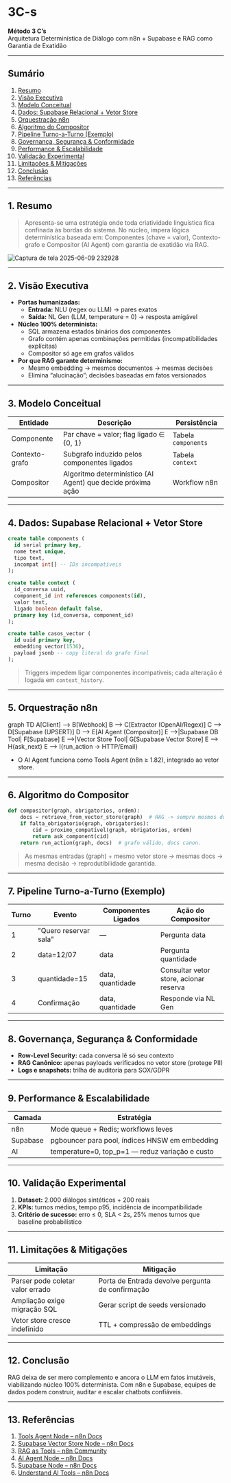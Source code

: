 
# 3C-s

**Método 3 C’s**  
Arquitetura Determinística de Diálogo com n8n + Supabase e RAG como Garantia de Exatidão

---

## Sumário

1. [Resumo](#resumo)
2. [Visão Executiva](#visão-executiva)
3. [Modelo Conceitual](#modelo-conceitual)
4. [Dados: Supabase Relacional + Vetor Store](#dados-supabase-relacional--vetor-store)
5. [Orquestração n8n](#orquestração-n8n)
6. [Algoritmo do Compositor](#algoritmo-do-compositor)
7. [Pipeline Turno-a-Turno (Exemplo)](#pipeline-turno-a-turno-exemplo)
8. [Governança, Segurança & Conformidade](#governança-segurança--conformidade)
9. [Performance & Escalabilidade](#performance--escalabilidade)
10. [Validação Experimental](#validação-experimental)
11. [Limitações & Mitigações](#limitações--mitigações)
12. [Conclusão](#conclusão)
13. [Referências](#referências)

---

## 1. Resumo

> Apresenta-se uma estratégia onde toda criatividade linguística fica confinada às bordas do sistema. No núcleo, impera lógica determinística baseada em: Componentes (chave = valor), Contexto-grafo e Compositor (AI Agent) com garantia de exatidão via RAG.
>

![Captura de tela 2025-06-09 232928](https://github.com/user-attachments/assets/ab21df32-7c16-4e46-a52a-989c2e446633)

---

## 2. Visão Executiva

- **Portas humanizadas:**
    - **Entrada:** NLU (regex ou LLM) → pares exatos
    - **Saída:** NL Gen (LLM, temperature = 0) → resposta amigável
- **Núcleo 100% determinista:**
    - SQL armazena estados binários dos componentes
    - Grafo contém apenas combinações permitidas (incompatibilidades explícitas)
    - Compositor só age em grafos válidos
- **Por que RAG garante determinismo:**
    - Mesmo embedding → mesmos documentos → mesmas decisões
    - Elimina “alucinação”; decisões baseadas em fatos versionados

---

## 3. Modelo Conceitual

| Entidade         | Descrição                                                                 | Persistência             |
|------------------|---------------------------------------------------------------------------|-------------------------|
| Componente       | Par chave = valor; flag ligado ∈ {0, 1}                                   | Tabela `components`     |
| Contexto-grafo   | Subgrafo induzido pelos componentes ligados                               | Tabela `context`        |
| Compositor       | Algoritmo determinístico (AI Agent) que decide próxima ação               | Workflow n8n            |

---

## 4. Dados: Supabase Relacional + Vetor Store

```sql
create table components (
  id serial primary key,
  nome text unique,
  tipo text,
  incompat int[] -- IDs incompatíveis
);

create table context (
  id_conversa uuid,
  component_id int references components(id),
  valor text,
  ligado boolean default false,
  primary key (id_conversa, component_id)
);

create table casos_vector (
  id uuid primary key,
  embedding vector(1536),
  payload jsonb -- copy literal do grafo final
);
```
> Triggers impedem ligar componentes incompatíveis; cada alteração é logada em `context_history`.

---

## 5. Orquestração n8n


graph TD
A[Client] --> B[Webhook]
B --> C[Extractor (OpenAI/Regex)]
C --> D[Supabase (UPSERT)]
D --> E[AI Agent (Compositor)]
E -->|Supabase DB Tool| F[Supabase]
E -->|Vector Store Tool| G[Supabase Vector Store]
E --> H{ask_next}
E --> I{run_action → HTTP/Email}


- O AI Agent funciona como Tools Agent (n8n ≥ 1.82), integrado ao vetor store.

---

## 6. Algoritmo do Compositor

```python
def compositor(graph, obrigatorios, ordem):
    docs = retrieve_from_vector_store(graph)  # RAG -> sempre mesmos docs
    if falta_obrigatorio(graph, obrigatorios):
        cid = proximo_compatível(graph, obrigatorios, ordem)
        return ask_component(cid)
    return run_action(graph, docs)  # grafo válido, docs canon.
```
> As mesmas entradas (graph) + mesmo vetor store → mesmas docs → mesma decisão → reprodutibilidade garantida.

---

## 7. Pipeline Turno-a-Turno (Exemplo)

| Turno | Evento                   | Componentes Ligados | Ação do Compositor                    |
|-------|--------------------------|---------------------|----------------------------------------|
| 1     | "Quero reservar sala"    | —                   | Pergunta data                          |
| 2     | data=12/07               | data                | Pergunta quantidade                    |
| 3     | quantidade=15            | data, quantidade    | Consultar vetor store, acionar reserva |
| 4     | Confirmação              | data, quantidade    | Responde via NL Gen                    |

---

## 8. Governança, Segurança & Conformidade

- **Row-Level Security:** cada conversa lê só seu contexto
- **RAG Canônico:** apenas payloads verificados no vetor store (protege PII)
- **Logs e snapshots:** trilha de auditoria para SOX/GDPR

---

## 9. Performance & Escalabilidade

| Camada   | Estratégia                                       |
|----------|--------------------------------------------------|
| n8n      | Mode queue + Redis; workflows leves              |
| Supabase | pgbouncer para pool, índices HNSW em embedding   |
| AI       | temperature=0, top_p=1 — reduz variação e custo  |

---

## 10. Validação Experimental

1. **Dataset:** 2.000 diálogos sintéticos + 200 reais
2. **KPIs:** turnos médios, tempo p95, incidência de incompatibilidade
3. **Critério de sucesso:** erro ≤ 0, SLA < 2s, 25% menos turnos que baseline probabilístico

---

## 11. Limitações & Mitigações

| Limitação                        | Mitigação                                      |
|----------------------------------|------------------------------------------------|
| Parser pode coletar valor errado | Porta de Entrada devolve pergunta de confirmação|
| Ampliação exige migração SQL     | Gerar script de seeds versionado               |
| Vetor store cresce indefinido    | TTL + compressão de embeddings                 |

---

## 12. Conclusão

RAG deixa de ser mero complemento e ancora o LLM em fatos imutáveis, viabilizando núcleo 100% determinista. Com n8n e Supabase, equipes de dados podem construir, auditar e escalar chatbots confiáveis.

---

## 13. Referências

1. [Tools Agent Node – n8n Docs](https://docs.n8n.io)
2. [Supabase Vector Store Node – n8n Docs](https://docs.n8n.io)
3. [RAG as Tools – n8n Community](https://community.n8n.io)
4. [AI Agent Node – n8n Docs](https://docs.n8n.io)
5. [Supabase Node – n8n Docs](https://docs.n8n.io)
6. [Understand AI Tools – n8n Docs](https://docs.n8n.io)

